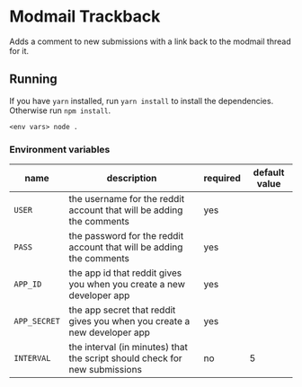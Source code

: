 # Modmail Trackback

Adds a comment to new submissions with a link back to the modmail thread for it.

## Running

If you have `yarn` installed, run `yarn install` to install the dependencies. Otherwise run `npm install`.

`<env vars> node .`

### Environment variables

| name | description | required | default value |
|------|-------------|----------|---------------|
| `USER` | the username for the reddit account that will be adding the comments | yes | |
| `PASS` | the password for the reddit account that will be adding the comments | yes | |
| `APP_ID` | the app id that reddit gives you when you create a new developer app | yes | |
| `APP_SECRET` | the app secret that reddit gives you when you create a new developer app | yes | |
| `INTERVAL` | the interval (in minutes) that the script should check for new submissions | no | 5 |
